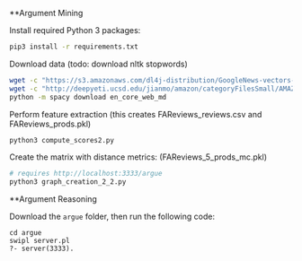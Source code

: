  **Argument Mining

Install required Python 3 packages:

```bash
pip3 install -r requirements.txt
```


Download data (todo: download nltk stopwords)

```bash
wget -c "https://s3.amazonaws.com/dl4j-distribution/GoogleNews-vectors-negative300.bin.gz"
wget -c "http://deepyeti.ucsd.edu/jianmo/amazon/categoryFilesSmall/AMAZON_FASHION_5.json.gz"
python -m spacy download en_core_web_md
```

Perform feature extraction (this creates FAReviews\_reviews.csv and FAReviews\_prods.pkl)
```bash
python3 compute_scores2.py 
```

Create the matrix with distance metrics: (FAReviews\_5\_prods\_mc.pkl)
```bash
# requires http://localhost:3333/argue
python3 graph_creation_2_2.py 
```
**Argument Reasoning

Download the ```argue``` folder, then run the following code:
```
cd argue
swipl server.pl
?- server(3333).
```

